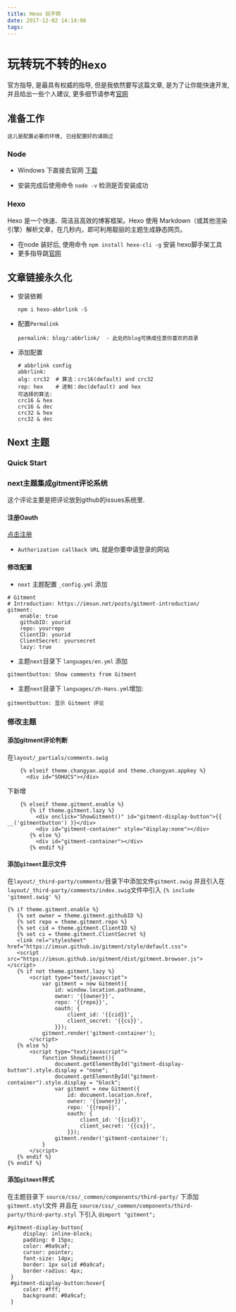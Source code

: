 ```yaml
---
title: Hexo 玩不转
date: 2017-12-02 14:14:06
tags:
---
```

# 玩转玩不转的`Hexo`
官方指导, 是最具有权威的指导, 但是我依然要写这篇文章, 是为了让你能快速开发, 并且给出一些个人建议, 更多细节请参考[官网](https://hexo.io/)
## 准备工作

    这儿是配置必要的环境, 已经配置好的请跳过

### Node

* Windows 下直接去官网 [下载](https://nodejs.org/en/)

* 安装完成后使用命令 `node -v` 检测是否安装成功

### Hexo

 Hexo 是一个快速、简洁且高效的博客框架。Hexo 使用 Markdown（或其他渲染引擎）解析文章，在几秒内，即可利用靓丽的主题生成静态网页。
* 在node 装好后, 使用命令 `npm install hexo-cli -g` 安装 hexo脚手架工具
* 更多指导跳[官网](https://hexo.io/)


## 文章链接永久化

* 安装依赖
    ```
    npm i hexo-abbrlink -S
    ```
* 配置`Permalink`
    ```
    permalink: blog/:abbrlink/  - 此处的blog可换成任意你喜欢的目录
    ```
* 添加配置
    ```    
    # abbrlink config
    abbrlink:
    alg: crc32  # 算法：crc16(default) and crc32
    rep: hex    # 进制：dec(default) and hex
    可选择的算法:
    crc16 & hex
    crc16 & dec
    crc32 & hex
    crc32 & dec
    ```

## Next 主题
### Quick Start
### next主题集成gitment评论系统
这个评论主要是把评论放到github的issues系统里.
#### 注册Oauth
[点击注册](https://github.com/settings/applications/new) 
* `Authorization callback URL` 就是你要申请登录的网站
#### 修改配置
* `next` 主题配置 `_config.yml` 添加
```
# Gitment
# Introduction: https://imsun.net/posts/gitment-introduction/
gitment:
    enable: true
    githubID: yourid
    repo: yourrepo
    ClientID: yourid
    ClientSecret: yoursecret
    lazy: true
```

* 主题`next`目录下 `languages/en.yml` 添加
```
gitmentbutton: Show comments from Gitment
```

* 主题`next`目录下 `languages/zh-Hans.yml`增加:
```
gitmentbutton: 显示 Gitment 评论
```

### 修改主题
#### 添加gitment评论判断
在`layout/_partials/comments.swig` 
```
    {% elseif theme.changyan.appid and theme.changyan.appkey %}
      <div id="SOHUCS"></div>
```
下新增
```
    {% elseif theme.gitment.enable %}
       {% if theme.gitment.lazy %}
         <div onclick="ShowGitment()" id="gitment-display-button">{{  __('gitmentbutton') }}</div>
         <div id="gitment-container" style="display:none"></div>
       {% else %}
         <div id="gitment-container"></div>
       {% endif %}
```
#### 添加`gitment`显示文件
在`layout/_third-party/comments/`目录下中添加文件`gitment.swig`
并且引入在`layout/_third-party/comments/index.swig`文件中引入 `{% include 'gitment.swig' %}`

```
{% if theme.gitment.enable %}
   {% set owner = theme.gitment.githubID %}
   {% set repo = theme.gitment.repo %}
   {% set cid = theme.gitment.ClientID %}
   {% set cs = theme.gitment.ClientSecret %}
   <link rel="stylesheet" href="https://imsun.github.io/gitment/style/default.css">
   <script src="https://imsun.github.io/gitment/dist/gitment.browser.js"></script>
   {% if not theme.gitment.lazy %}
       <script type="text/javascript">
           var gitment = new Gitment({
               id: window.location.pathname, 
               owner: '{{owner}}',
               repo: '{{repo}}',
               oauth: {
                   client_id: '{{cid}}',
                   client_secret: '{{cs}}',
               }});
           gitment.render('gitment-container');
       </script>
   {% else %}
       <script type="text/javascript">
           function ShowGitment(){
               document.getElementById("gitment-display-button").style.display = "none";
               document.getElementById("gitment-container").style.display = "block";
               var gitment = new Gitment({
                   id: document.location.href, 
                   owner: '{{owner}}',
                   repo: '{{repo}}',
                   oauth: {
                       client_id: '{{cid}}',
                       client_secret: '{{cs}}',
                   }});
               gitment.render('gitment-container');
           }
       </script>
   {% endif %}
{% endif %}
```

#### 添加`gitment`样式
在主题目录下 `source/css/_common/components/third-party/` 下添加`gitment.styl`文件
并且在 `source/css/_common/components/third-party/third-party.styl` 下引入 `@import "gitment";`
```
#gitment-display-button{
     display: inline-block;
     padding: 0 15px;
     color: #0a9caf;
     cursor: pointer;
     font-size: 14px;
     border: 1px solid #0a9caf;
     border-radius: 4px;
 }
 #gitment-display-button:hover{
     color: #fff;
     background: #0a9caf;
 }
 ```